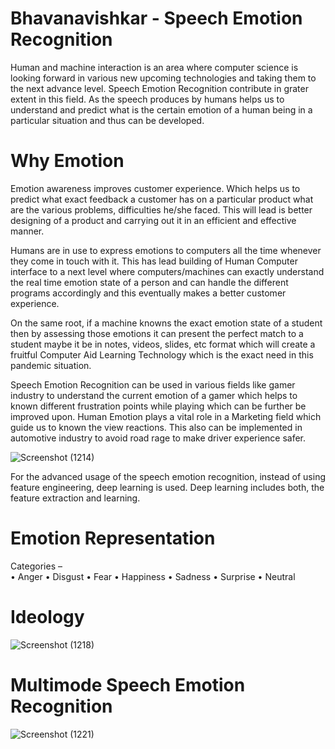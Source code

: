 # Bhavanavishkar - Speech Emotion Recognition
   Human and machine interaction is an area where computer science is looking forward in various new upcoming technologies and taking them to the next advance level. Speech Emotion Recognition contribute in grater extent in this field. As the speech produces by humans helps us to understand and predict what is the certain emotion of a human being in a particular situation and thus can be developed.

# Why Emotion   
  Emotion awareness improves customer experience. Which helps us to predict what exact feedback a customer has on a particular product what are the various problems, difficulties he/she faced. This will lead is better designing of a product and carrying out it in an efficient and effective manner. 
 
 Humans are in use to express emotions to computers all the time whenever they come in touch with it. This has lead building of Human Computer interface to a next level where computers/machines can exactly understand the  real time  emotion state of a person and can handle the different programs accordingly and this eventually makes a better customer experience.
  
  On the same root, if a machine knowns the exact emotion state of a student then by assessing those emotions it can present the perfect match to a student maybe it be in notes, videos, slides, etc format which will create a fruitful Computer Aid Learning Technology which is the exact need in this pandemic situation.
  
 Speech Emotion Recognition can be used in various fields like gamer industry to understand the current emotion of a gamer which helps to known different frustration points while playing which can be further be improved upon. Human Emotion plays a vital role in a Marketing field which guide us to known the view reactions. This also can be implemented in automotive industry to avoid road rage  to make driver experience safer.

 
![Screenshot (1214)](https://user-images.githubusercontent.com/64628671/90512479-db053500-e17b-11ea-92cf-3877f01986bd.png)

For the advanced usage of the speech emotion recognition, instead of using feature engineering, deep learning is used. Deep learning includes both, the feature extraction and learning.

# Emotion Representation 
 Categories –    
•	Anger
•	Disgust
•	Fear
•	Happiness
•	Sadness
•	Surprise
•	Neutral

# Ideology
![Screenshot (1218)](https://user-images.githubusercontent.com/64628671/90513339-1d7b4180-e17d-11ea-9a02-9fd85eb7a654.png)

# Multimode Speech Emotion Recognition
![Screenshot (1221)](https://user-images.githubusercontent.com/64628671/90513550-72b75300-e17d-11ea-9227-35d8e934cedf.png)








